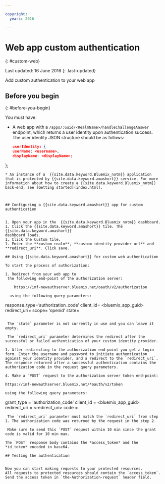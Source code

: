 ```yaml
---

copyright:
  years: 2016

---
```


# Web app custom authentication
{: #custom-web}

Last updated: 16 June 2016
{: .last-updated}

Add custom authentication to your web app

## Before you begin
{: #before-you-begin}

You must have:
* A web app with a  `/apps/:Guid/<RealmName>/handleChallengeAnswer` endpoint, which
returns a user identity upon authentication success. The user identity JSON structure should be as follows:

   ```json
  userIdentity: {
  userName: <username>,
  displayName: <displayName>;
 };
```
* An instance of a  {{site.data.keyword.Bluemix_notm}} application that is protected by {{site.data.keyword.amashort}} service. For more information about how to create a {{site.data.keyword.Bluemix_notm}} back-end, see [Getting started](index.html).



## Configuring a {{site.data.keyword.amashort}} app for custom authentication


1. Open your app in the  {{site.data.keyword.Bluemix_notm}} dashboard.
1. Click the {{site.data.keyword.amashort}} tile. The {{site.data.keyword.amashort}}
dashboard loads.
1. Click the Custom tile.
1. Enter the **custom realm**, **custom identity provider url** and **redirect_uri**. Click save.

## Using {{site.data.keyword.amashort}} for custom web authentication

To start the process of authorization:

1. Redirect from your web app to
 the following end-point of the authorization server:

    https://imf-newauthserver.bluemix.net/oauth/v2/authorization
  
  using the following query parameters:
   ```
   response_type=’authorization_code’
   client_id= <bluemix\_app\_guid>
   redirect_uri= <uri for the redirect after getting an authorization code>
   scope= ‘openid’
   state= <state>
   ```

    The `state` parameter is not currently in use and you can leave it empty.

    The `redirect_uri` parameter determines the redirect after the successful or failed authentication of your custom identity provider.

1. After redirecting to the authorization end-point you get a login
form. Enter the username and password to initiate authentication
against your identity provider, and a redirect to the `redirect_uri`.
The response returned after a successful authentication contains the authorization code in the request query parameters.

4. Make a `POST` request to the authorization server token end-point:

 https://imf-newauthserver.bluemix.net/*oauth/v2/token

 using the following query parameters:
 ```
 grant_type = 'authorization_code'
 client_id = <bluemix_app_guid>
 redirect_uri = <redirect_uri>
 code = <authorization code>
 ```
  The `redirect_uri` parameter must match the `redirect_uri` from step 1. The authorization code was returned by the request in the step 2. 
  
  Make sure to send this `POST` request within 10 min since the grant code is valid for 10 min max.

The `POST` response body contains the *access_token* and the
*id_token* encoded in base64.

## Testing the authentication


Now you can start making requests to your protected resources.
All requests to protected resources should contain the `access_token`.
Send the access token in `the-Authorization-request` header field.


